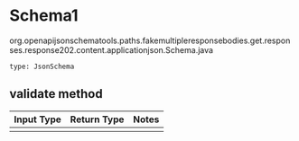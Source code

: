 # Schema1
org.openapijsonschematools.paths.fakemultipleresponsebodies.get.responses.response202.content.applicationjson.Schema.java
```
type: JsonSchema
```

## validate method
Input Type | Return Type | Notes
------------ | ------------- | -------------
 |  |
